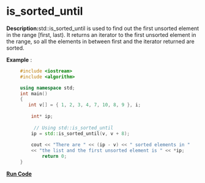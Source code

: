<h1>is_sorted_until</h1>
<p><strong>Description:</strong>std::is_sorted_until is used to find out the first unsorted element in the range [first, last). It returns an iterator to the first unsorted element in the range, so all the elements in between first and the iterator returned are sorted.</p>


**Example** :
         
```cpp  
     #include <iostream> 
     #include <algorithm> 

     using namespace std; 
     int main() 
     {    
        int v[] = { 1, 2, 3, 4, 7, 10, 8, 9 }, i; 
  
         int* ip; 
  
          // Using std::is_sorted_until 
         ip = std::is_sorted_until(v, v + 8); 
  
         cout << "There are " << (ip - v) << " sorted elements in "
         << "the list and the first unsorted element is " << *ip; 
             return 0; 
     } 
```
**[Run Code](https://rextester.com/NLRDYA45690)**
